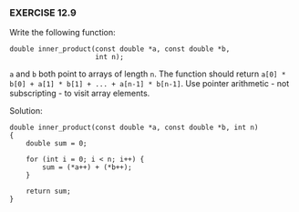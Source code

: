 ### EXERCISE 12.9

Write the following function:
```
double inner_product(const double *a, const double *b, 
                     int n);
```
`a` and `b` both point to arrays of length `n`.  The function should return `a[0] * b[0] + a[1] * b[1] + ... + a[n-1] * b[n-1]`.  Use pointer arithmetic - not subscripting - to visit array elements.

Solution:
```
double inner_product(const double *a, const double *b, int n)
{
    double sum = 0;

    for (int i = 0; i < n; i++) {
        sum = (*a++) + (*b++);
    }

    return sum;
}
```
